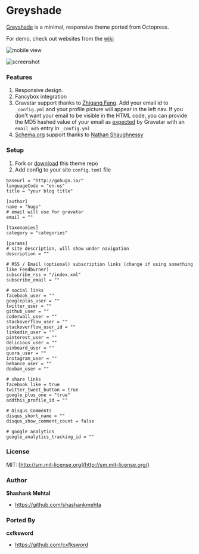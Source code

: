 Greyshade
============

[Greyshade](http://github.com/shashankmehta/greyshade) is a minimal, responsive theme ported from Octopress.

For demo, check out websites from the [wiki](https://github.com/shashankmehta/greyshade/wiki/Sites-using-Greyshade/)

![mobile view](/images/screenshot_mobile.png)

![screenshot](/images/screenshot.png)

### Features

1. Responsive design.
1. Fancybox integration
1. Gravatar support thanks to [Zhigang Fang](https://github.com/zhigang1992). Add your email id to `_config.yml` and your profile picture will appear in the left nav. If you don't want your email to be visible in the HTML code, you can provide the MD5 hashed value of your email as [expected](https://gravatar.com/site/implement/hash/) by Gravatar with an `email_md5` entry in `_config.yml`
1. [Schema.org](http://schema.org/) support thanks to [Nathan Shaughnessy](https://github.com/nathanshox)


### Setup

1. Fork or [download](https://github.com/cxfksword/greyshade/archive/master.zip) this theme repo
3. Add config to your site `config.toml` file

```
baseurl = "http://gohugo.io/"
languageCode = "en-us"
title = "your blog title"

[author]
name = "hugo"
# email will use for gravatar
email = ""

[taxonomies]
category = "categories"

[params]
# site description, will show under navigation
description = ""

# RSS / Email (optional) subscription links (change if using something like Feedburner)
subscribe_rss = "/index.xml"
subscribe_email = ""

# social links
facebook_user = ""
googleplus_user = ""
twitter_user = ""
github_user = ""
coderwall_user = ""
stackoverflow_user = ""
stackoverflow_user_id = ""
linkedin_user = ""
pinterest_user = ""
delicious_user = ""
pinboard_user = ""
quora_user = ""
instagram_user = ""
behance_user = ""
douban_user = ""

# share links
facebook_like = true
twitter_tweet_button = true
google_plus_one = "true"
addthis_profile_id = ""

# Disqus Comments
disqus_short_name = ""
disqus_show_comment_count = false

# google analytics
google_analytics_tracking_id = ""
```

### License
MIT: [http://sm.mit-license.org](http://sm.mit-license.org/)

### Author
**Shashank Mehtal**
- <https://github.com/shashankmehta>

### Ported By
**cxfksword**
- <https://github.com/cxfksword>
